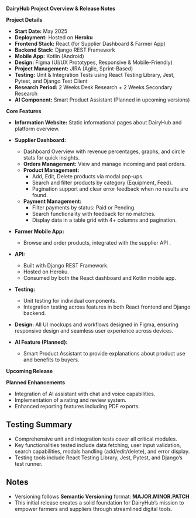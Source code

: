 **DairyHub Project Overview & Release Notes**



**Project Details**

- **Start Date:** May 2025  
- **Deployment:** Hosted on **Heroku**  
- **Frontend Stack:** React (for Supplier Dashboard & Farmer App)  
- **Backend Stack:** Django REST Framework  
- **Mobile App:** Kotlin (Android)  
- **Design:** Figma (UI/UX Prototypes, Responsive & Mobile-Friendly)  
- **Project Management:** JIRA (Agile, Sprint-Based)  
- **Testing:** Unit & Integration Tests using React Testing Library, Jest, Pytest, and Django Test Client  
- **Research Period:** 2 Weeks Desk Research + 2 Weeks Secondary Research  
- **AI Component:** Smart Product Assistant (Planned in upcoming versions)


**Core Features**

- **Information Website:** Static informational pages about DairyHub and platform overview.

- **Supplier Dashboard:**  
  - Dashboard Overview with revenue percentages, graphs, and circle stats for quick insights.  
  - **Orders Management:** View and manage incoming and past orders.  
  - **Product Management:**  
    - Add, Edit, Delete products via modal pop-ups.  
    - Search and filter products by category (Equipment, Feed).  
    - Pagination support and clear error feedback when no results are found.  
  - **Payment Management:**  
    - Filter payments by status: Paid or Pending.  
    - Search functionality with feedback for no matches.  
    - Display data in a table grid with 4+ columns and pagination.

- **Farmer Mobile App:**  
  - Browse and order products, integrated with the supplier API .

- **API:**  
  - Built with Django REST Framework.  
  - Hosted on Heroku.  
  - Consumed by both the React dashboard and Kotlin mobile app.

- **Testing:**  
  - Unit testing for individual components.  
  - Integration testing across features in both React frontend and Django backend.

- **Design:** All UI mockups and workflows designed in Figma, ensuring responsive design and seamless user experience across devices.

- **AI Feature (Planned):**  
  - Smart Product Assistant to provide explanations about product use and benefits to buyers.


**Upcoming Release**

**Planned Enhancements**

- Integration of AI assistant with chat and voice capabilities.
- Implementation of a rating and review system.
- Enhanced reporting features including PDF exports.



## Testing Summary

- Comprehensive unit and integration tests cover all critical modules.  
- Key functionalities tested include data fetching, user input validation, search capabilities, modals handling (add/edit/delete), and error display.  
- Testing tools include React Testing Library, Jest, Pytest, and Django’s test runner.


## Notes

- Versioning follows **Semantic Versioning** format: **MAJOR.MINOR.PATCH**  
- This initial release creates a solid foundation for DairyHub’s mission to empower farmers and suppliers through streamlined digital tools.


